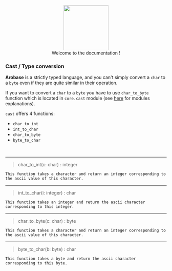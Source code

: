 <div align="center">
    <img width="140px" src="../others/logo.png"/><br/>
    Welcome to the documentation !
</div>

### Cast / Type conversion

**Arobase** is a strictly typed language, and you can't simply convert a `char` to a `byte` even if they are quite similar in their operation.

If you want to convert a `char` to a `byte` you have to use `char_to_byte` function which is located in `core.cast` module (see [here](../basics/module.md) for modules explanations).

`cast` offers 4 functions:

* `char_to_int`
* `int_to_char`
* `char_to_byte`
* `byte_to_char`

<br/>

---
> char_to_int(c: char) : integer

    This function takes a character and return an integer corresponding to the ascii value of this character.
---
> int_to_char(i: integer) : char

    This function takes an integer and return the ascii character corresponding to this integer.
---
> char_to_byte(c: char) : byte

    This function takes a character and return an integer corresponding to the ascii value of this character.
---
> byte_to_char(b: byte) : char

    This function takes a byte and return the ascii character corresponding to this byte.
